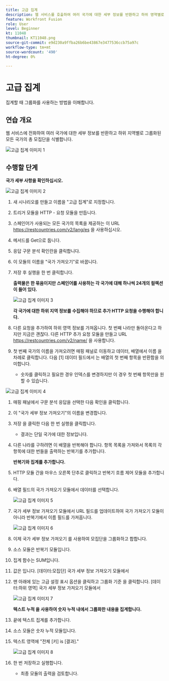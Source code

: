 ```yaml
---
title: 고급 집계
description: 웹 서비스를 호출하여 여러 국가에 대한 세부 정보를 반환하고 하위 영역별로 그룹화된 모집단을 식별할 수 있습니다.
feature: Workfront Fusion
role: User
level: Beginner
kt: 11048
thumbnail: KT11048.png
source-git-commit: e9d230a9ffba26b6be43867e3477536ccb75a97c
workflow-type: tm+mt
source-wordcount: '490'
ht-degree: 0%

---
```



# 고급 집계

집계할 때 그룹화를 사용하는 방법을 이해합니다.

## 연습 개요

웹 서비스에 전화하여 여러 국가에 대한 세부 정보를 반환하고 하위 지역별로 그룹화된 모든 국가의 총 모집단을 식별합니다.

![고급 집계 이미지 1](../12-exercises/assets/advanced-aggregation-walkthrough-1.png)

## 수행할 단계

**국가 세부 사항을 확인하십시오.**

![고급 집계 이미지 2](../12-exercises/assets/advanced-aggregation-walkthrough-2.png)

1. 새 시나리오를 만들고 이름을 &quot;고급 집계&quot;로 지정합니다.
1. 트리거 모듈을 HTTP - 요청 모듈을 만듭니다.
1. 스페인어가 사용되는 모든 국가의 목록을 제공하는 이 URL https://restcountries.com/v2/lang/es 을 사용하십시오.
1. 메서드를 Get으로 둡니다.
1. 응답 구문 분석 확인란을 클릭합니다.
1. 이 모듈의 이름을 &quot;국가 가져오기&quot;로 바꿉니다.
1. 저장 후 실행을 한 번 클릭합니다.

   **출력물은 한 묶음이지만 스페인어를 사용하는 각 국가에 대해 하나씩 24개의 컬렉션이 들어 있다.**

   ![고급 집계 이미지 3](../12-exercises/assets/advanced-aggregation-walkthrough-3.png)

   **각 국가에 대한 하위 지역 정보를 수집해야 하므로 추가 HTTP 요청을 수행해야 합니다.**

1. 다른 요청을 추가하여 하위 영역 정보를 가져옵니다. 첫 번째 나라만 돌아온다고 하지만 지금은 괜찮다. 다른 HTTP 추가 요청 모듈을 만들고 URL https://restcountries.com/v2/name/ 을 사용합니다.
1. 첫 번째 국가의 이름을 가져오려면 매핑 패널로 이동하고 데이터, 배열에서 이름 을 차례로 클릭합니다. 다음 [1] 데이터 필드에서 는 배열의 첫 번째 항목을 반환함을 의미합니다.

   + 숫자를 클릭하고 필요한 경우 인덱스를 변경하지만 이 경우 첫 번째 항목만을 원할 수 있습니다.

![고급 집계 이미지 4](../12-exercises/assets/advanced-aggregation-walkthrough-4.png)

1. 매핑 패널에서 구문 분석 응답을 선택한 다음 확인을 클릭합니다.
1. 이 &quot;국가 세부 정보 가져오기&quot;의 이름을 변경합니다.
1. 저장 을 클릭한 다음 한 번 실행을 클릭합니다.

   + 결과는 단일 국가에 대한 정보입니다.

1. 다른 나라를 구하려면 이 배열을 반복해야 합니다. 항목 목록을 가져와서 목록의 각 항목에 대한 번들을 출력하는 반복기를 추가합니다.

   **반복기와 집계를 추가합니다.**

1. HTTP 모듈 간을 마우스 오른쪽 단추로 클릭하고 반복기 흐름 제어 모듈을 추가합니다.
1. 배열 필드의 국가 가져오기 모듈에서 데이터를 선택합니다.

   ![고급 집계 이미지 5](../12-exercises/assets/advanced-aggregation-walkthrough-5.png)

1. 국가 세부 정보 가져오기 모듈에서 URL 필드를 업데이트하여 국가 가져오기 모듈이 아니라 반복기에서 이름 필드를 가져옵니다.

   ![고급 집계 이미지 6](../12-exercises/assets/advanced-aggregation-walkthrough-6.png)

1. 이제 국가 세부 정보 가져오기 를 사용하여 모집단을 그룹화하고 합합니다.
1. 소스 모듈은 반복기 모듈입니다.
1. 집계 함수는 SUM입니다.
1. 값은 입니다. [데이터:모집단] 국가 세부 정보 가져오기 모듈에서
1. 맨 아래에 있는 고급 설정 표시 옵션을 클릭하고 그룹화 기준 을 클릭합니다. [데이터:하위 영역] 국가 세부 정보 가져오기 모듈에서

   ![고급 집계 이미지 7](../12-exercises/assets/advanced-aggregation-walkthrough-7.png)

   **텍스트 누적 을 사용하여 숫자 누적 내에서 그룹화한 내용을 집계합니다.**

1. 끝에 텍스트 집계를 추가합니다.
1. 소스 모듈은 숫자 누적 모듈입니다.
1. 텍스트 영역에 &quot;전체 [키] is [결과].&quot;

   ![고급 집계 이미지 8](../12-exercises/assets/advanced-aggregation-walkthrough-8.png)

1. 한 번 저장하고 실행합니다.

   + 최종 모듈의 출력을 검토합니다.
